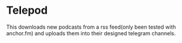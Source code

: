 # Telepod
This downloads new podcasts from a rss feed(only been tested with anchor.fm) and uploads them into their designed telegram channels.
